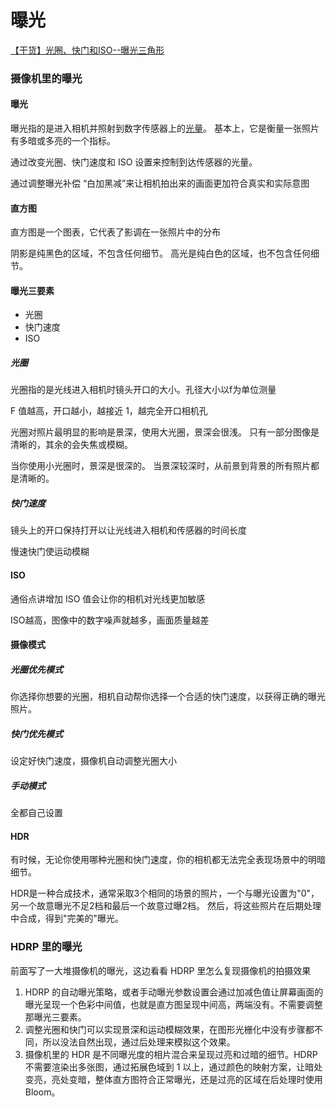 # 曝光

[【干货】光圈、快门和ISO--曝光三角形](https://zhuanlan.zhihu.com/p/73160974)

### 摄像机里的曝光

#### 曝光

曝光指的是进入相机并照射到数字传感器上的[光量](https://www.zhihu.com/search?q=光量&search_source=Entity&hybrid_search_source=Entity&hybrid_search_extra={"sourceType"%3A"article"%2C"sourceId"%3A73160974})。 基本上，它是衡量一张照片有多暗或多亮的一个指标。

通过改变光圈、快门速度和 ISO 设置来控制到达传感器的光量。

通过调整曝光补偿 “白加黑减”来让相机拍出来的画面更加符合真实和实际意图

#### 直方图

直方图是一个图表，它代表了影调在一张照片中的分布

阴影是纯黑色的区域，不包含任何细节。 高光是纯白色的区域，也不包含任何细节。

#### 曝光三要素

- 光圈
- 快门速度
- ISO

##### 光圈

光圈指的是光线进入相机时镜头开口的大小。孔径大小以f为单位测量

 F 值越高，开口越小，越接近 1，越完全开口相机孔

光圈对照片最明显的影响是景深，使用大光圈，景深会很浅。 只有一部分图像是清晰的，其余的会失焦或模糊。

当你使用小光圈时，景深是很深的。 当景深较深时，从前景到背景的所有照片都是清晰的。

##### 快门速度

镜头上的开口保持打开以让光线进入相机和传感器的时间长度

慢速快门使运动模糊

#### ISO

通俗点讲增加 ISO 值会让你的相机对光线更加敏感

ISO越高，图像中的数字噪声就越多，画面质量越差

#### 摄像模式

##### 光圈优先模式

你选择你想要的光圈，相机自动帮你选择一个合适的快门速度，以获得正确的曝光照片。 

##### 快门优先模式

设定好快门速度，摄像机自动调整光圈大小

##### 手动模式

全都自己设置

#### HDR

有时候，无论你使用哪种光圈和快门速度，你的相机都无法完全表现场景中的明暗细节。

HDR是一种合成技术，通常采取3个相同的场景的照片，一个与曝光设置为"0"，另一个故意曝光不足2档和最后一个故意过曝2档。 然后，将这些照片在后期处理中合成，得到"完美的"曝光。



### HDRP 里的曝光

前面写了一大堆摄像机的曝光，这边看看 HDRP 里怎么复现摄像机的拍摄效果

1. HDRP 的自动曝光策略，或者手动曝光参数设置会通过加减色值让屏幕画面的曝光呈现一个色彩中间值，也就是直方图呈现中间高，两端没有。不需要调整那曝光三要素。
2. 调整光圈和快门可以实现景深和运动模糊效果，在图形光栅化中没有步骤都不同，所以没法自然出现，通过后处理来模拟这个效果。
3. 摄像机里的 HDR 是不同曝光度的相片混合来呈现过亮和过暗的细节。HDRP 不需要渲染出多张图，通过拓展色域到 1 以上，通过颜色的映射方案，让暗处变亮，亮处变暗，整体直方图符合正常曝光，还是过亮的区域在后处理时使用 Bloom。
